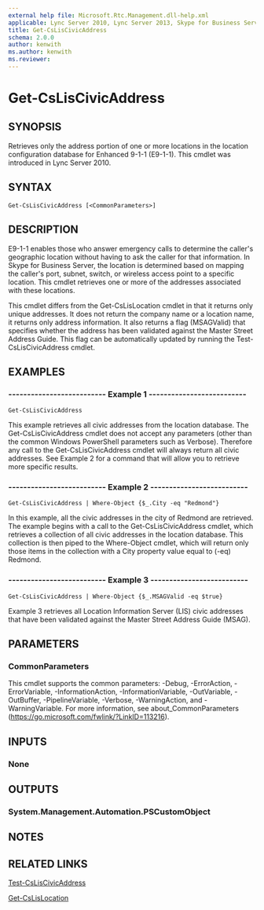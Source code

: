 ```yaml
---
external help file: Microsoft.Rtc.Management.dll-help.xml
applicable: Lync Server 2010, Lync Server 2013, Skype for Business Server 2015, Skype for Business Server 2019
title: Get-CsLisCivicAddress
schema: 2.0.0
author: kenwith
ms.author: kenwith
ms.reviewer:
---
```


# Get-CsLisCivicAddress

## SYNOPSIS
Retrieves only the address portion of one or more locations in the location configuration database for Enhanced 9-1-1 (E9-1-1).
This cmdlet was introduced in Lync Server 2010.


## SYNTAX

```
Get-CsLisCivicAddress [<CommonParameters>]
```

## DESCRIPTION
E9-1-1 enables those who answer emergency calls to determine the caller's geographic location without having to ask the caller for that information.
In Skype for Business Server, the location is determined based on mapping the caller's port, subnet, switch, or wireless access point to a specific location.
This cmdlet retrieves one or more of the addresses associated with these locations.

This cmdlet differs from the Get-CsLisLocation cmdlet in that it returns only unique addresses.
It does not return the company name or a location name, it returns only address information.
It also returns a flag (MSAGValid) that specifies whether the address has been validated against the Master Street Address Guide.
This flag can be automatically updated by running the Test-CsLisCivicAddress cmdlet.


## EXAMPLES

### -------------------------- Example 1 --------------------------
```
Get-CsLisCivicAddress
```

This example retrieves all civic addresses from the location database.
The Get-CsLisCivicAddress cmdlet does not accept any parameters (other than the common Windows PowerShell parameters such as Verbose).
Therefore any call to the Get-CsLisCivicAddress cmdlet will always return all civic addresses.
See Example 2 for a command that will allow you to retrieve more specific results.

### -------------------------- Example 2 --------------------------
```
Get-CsLisCivicAddress | Where-Object {$_.City -eq "Redmond"}
```

In this example, all the civic addresses in the city of Redmond are retrieved.
The example begins with a call to the Get-CsLisCivicAddress cmdlet, which retrieves a collection of all civic addresses in the location database.
This collection is then piped to the Where-Object cmdlet, which will return only those items in the collection with a City property value equal to (-eq) Redmond.

### -------------------------- Example 3 --------------------------
```
Get-CsLisCivicAddress | Where-Object {$_.MSAGValid -eq $true}
```

Example 3 retrieves all Location Information Server (LIS) civic addresses that have been validated against the Master Street Address Guide (MSAG).


## PARAMETERS

### CommonParameters
This cmdlet supports the common parameters: -Debug, -ErrorAction, -ErrorVariable, -InformationAction, -InformationVariable, -OutVariable, -OutBuffer, -PipelineVariable, -Verbose, -WarningAction, and -WarningVariable. For more information, see about_CommonParameters (https://go.microsoft.com/fwlink/?LinkID=113216).


## INPUTS

### None


## OUTPUTS

### System.Management.Automation.PSCustomObject


## NOTES


## RELATED LINKS

[Test-CsLisCivicAddress](Test-CsLisCivicAddress.md)

[Get-CsLisLocation](Get-CsLisLocation.md)

